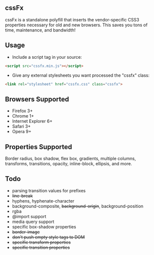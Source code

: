 cssFx
------

cssFx is a standalone polyfill that inserts the vendor-specific CSS3 properties necessary for old and new browsers. This saves you tons of time, maintenance, and bandwidth!

Usage
------
 * Include a script tag in your source:

``` html
<script src="cssfx.min.js"></script>
```

 * Give any external stylesheets you want processed the "cssfx" class:

 ``` html
 <link rel="stylesheet" href="cssfx.css" class="cssfx">
 ```

Browsers Supported
------

  * Firefox 3+
  * Chrome 1+
  * Internet Explorer 6+
  * Safari 3+
  * Opera 9+

Properties Supported
------
Border radius, box shadow, flex box, gradients, multiple columns, transforms, transitions, opacity, inline-block, ellipsis, and more.

Todo
------

  * parsing transition values for prefixes
  * <del>line-break</del>
  * hyphens, hyphenate-character
  * background-composite, <del>background-origin</del>, background-position
  * rgba
  * @import support
  * media query support
  * specific box-shadow properties
  * <del>border-image</del>
  * <del>don't push empty style tags to DOM</del>
  * <del>specific transform properties</del>
  * <del>specific transition properties</del>
